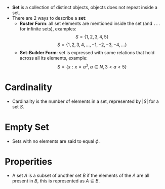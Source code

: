- **Set** is a collection of distinct objects, objects does not repeat inside a set.
- There are 2 ways to describe a **set**:
	- **Roster Form**: all set elements are mentioned inside the set (and `...` for infinite sets), examples:
$$S = \{1, 2, 3, 4, 5\}$$
$$ S = \{1, 2, 3, 4, ..., -1, -2, -3, -4, ...\}$$
	- **Set-Builder Form**: set is expressed with some relations that hold across all its elements, example:
$$ S = \{x: x = a^3, a \in N, 3 \lt a \lt 5 \}$$
# Cardinality
- Cardinality is the number of elements in a set, represented by $|S|$ for a set $S$.
# Empty Set
- Sets with no elements are said to equal $\phi$.
# Properities
- A set $A$ is a subset of another set $B$ if the elements of the $A$ are all present in $B$, this is represented as $A \subseteq B$.